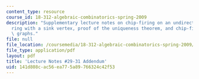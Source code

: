```yaml
---
content_type: resource
course_id: 18-312-algebraic-combinatorics-spring-2009
description: "Supplementary lecture notes on chip-firing on an undirected graph, chip-\uFB01\
  ring with a sink vertex, proof of the uniqueness theorem, and chip-firing on directed\
  \ graphs."
file: null
file_location: /coursemedia/18-312-algebraic-combinatorics-spring-2009/141d808cac56ea775a89766324c42f53_MIT18_312S09_lec29_ChipFir.pdf
file_type: application/pdf
layout: pdf
title: 'Lecture Notes #29-31 Addendum'
uid: 141d808c-ac56-ea77-5a89-766324c42f53
---
```

